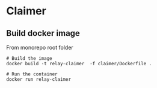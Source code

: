 # Claimer

## Build docker image

From monorepo root folder

```
# Build the image
docker build -t relay-claimer  -f claimer/Dockerfile .

# Run the container
docker run relay-claimer
```